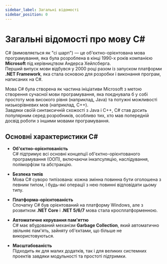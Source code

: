 ```yaml
---
sidebar_label: Загальні відомості
sidebar_position: 0
---
```


# Загальні відомості про мову C#

C# (вимовляється як "сі шарп") — це об'єктно-орієнтована мова програмування, яка була розроблена в кінці 1990-х років
компанією **Microsoft** під керівництвом Андерса Хейлсберга.  
Перший випуск мови відбувся у 2000 році разом із запуском платформи **.NET Framework**, яка стала основою для розробки і
виконання програм, написаних на C#.

Мова C# була створена як частина ініціативи Microsoft з метою створення сучасної мови програмування, яка поєднувала б у
собі простоту мов високого рівня (наприклад, Java) та потужні можливості низькорівневих мов (наприклад, C++).  
Завдяки своїй синтаксичній схожості з Java і C++, C# став досить популярним серед розробників, особливо тих, хто мав
попередній досвід роботи з іншими мовами програмування.

## Основні характеристики C#

- **Об'єктно-орієнтованість**  
  C# підтримує всі основні концепції об'єктно-орієнтованого програмування (ООП), включаючи інкапсуляцію, наслідування,
  поліморфізм та абстракцію.

- **Безпека типів**  
  Мова C# суворо типізована: кожна змінна повинна бути оголошена з певним типом, і будь-які операції з нею повинні
  відповідати цьому типу.

- **Платформа-орієнтованість**  
  Спочатку C# був орієнтований на платформу Windows, але з розвитком **.NET Core** і **.NET 5/6/7** мова стала
  кросплатформенною.

- **Автоматичне керування пам'яттю**  
  C# має вбудований механізм **Garbage Collection**, який автоматично звільняє пам'ять, зайняту об'єктами, що більше не
  використовуються.

- **Масштабованість**  
  Підходить як для малих додатків, так і для великих системних проектів завдяки модульності та простоті підтримки.
